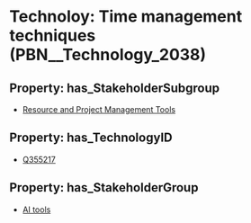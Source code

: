 # Technoloy: __Time management techniques__ (PBN__Technology_2038)

## Property: has_StakeholderSubgroup

* [Resource and Project Management Tools](PBN__TechSubgroup_4)

## Property: has_TechnologyID

* [Q355217](Q355217)

## Property: has_StakeholderGroup

* [AI tools](PBN__TechGroup_0)

